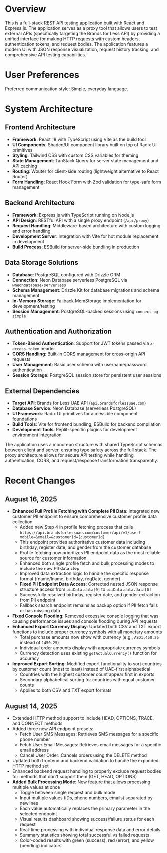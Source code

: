 # Overview

This is a full-stack REST API testing application built with React and Express.js. The application serves as a proxy tool that allows users to test external APIs (specifically targeting the Brands for Less API) by providing a unified interface for making HTTP requests with custom headers, authentication tokens, and request bodies. The application features a modern UI with JSON response visualization, request history tracking, and comprehensive API testing capabilities.

# User Preferences

Preferred communication style: Simple, everyday language.

# System Architecture

## Frontend Architecture
- **Framework**: React 18 with TypeScript using Vite as the build tool
- **UI Components**: Shadcn/UI component library built on top of Radix UI primitives
- **Styling**: Tailwind CSS with custom CSS variables for theming
- **State Management**: TanStack Query for server state management and API caching
- **Routing**: Wouter for client-side routing (lightweight alternative to React Router)
- **Form Handling**: React Hook Form with Zod validation for type-safe form management

## Backend Architecture
- **Framework**: Express.js with TypeScript running on Node.js
- **API Design**: RESTful API with a single proxy endpoint (`/api/proxy`)
- **Request Handling**: Middleware-based architecture with custom logging and error handling
- **Development Server**: Integration with Vite for hot module replacement in development
- **Build Process**: ESBuild for server-side bundling in production

## Data Storage Solutions
- **Database**: PostgreSQL configured with Drizzle ORM
- **Connection**: Neon Database serverless PostgreSQL via `@neondatabase/serverless`
- **Schema Management**: Drizzle Kit for database migrations and schema management
- **In-Memory Storage**: Fallback MemStorage implementation for development/testing
- **Session Management**: PostgreSQL-backed sessions using `connect-pg-simple`

## Authentication and Authorization
- **Token-Based Authentication**: Support for JWT tokens passed via `x-access-token` header
- **CORS Handling**: Built-in CORS management for cross-origin API requests
- **User Management**: Basic user schema with username/password authentication
- **Session Storage**: PostgreSQL session store for persistent user sessions

## External Dependencies
- **Target API**: Brands for Less UAE API (`api.brandsforlessuae.com`)
- **Database Service**: Neon Database (serverless PostgreSQL)
- **UI Framework**: Radix UI primitives for accessible component foundations
- **Build Tools**: Vite for frontend bundling, ESBuild for backend compilation
- **Development Tools**: Replit-specific plugins for development environment integration

The application uses a monorepo structure with shared TypeScript schemas between client and server, ensuring type safety across the full stack. The proxy architecture allows for secure API testing while handling authentication, CORS, and request/response transformation transparently.

# Recent Changes

## August 16, 2025
- **Enhanced Full Profile Fetching with Complete PII Data**: Integrated new customer PII endpoint to ensure comprehensive customer profile data collection
  - Added new Step 4 in profile fetching process that calls `https://api.brandsforlessuae.com/customer/api/v1/user?mobile=&email=&customerId={customerId}`
  - This endpoint provides authoritative customer data including birthday, register date, and gender from the customer database
  - Profile fetching now prioritizes PII endpoint data as the most reliable source for customer information
  - Enhanced both single profile fetch and bulk processing modes to include the new PII data step
  - Improved data extraction logic to handle the specific response format (fname/lname, birthday, regDate, gender)
  - **Fixed PII Endpoint Data Access**: Corrected nested JSON response structure access from `piiData.data[0]` to `piiData.data.data[0]`
  - Successfully resolved birthday, register date, and gender extraction from PII endpoint
  - Fallback search endpoint remains as backup option if PII fetch fails or has missing data
- **Fixed Console Flooding**: Removed excessive console logging that was causing performance issues and console flooding during API requests
- **Enhanced Export Currency Display**: Updated both CSV and TXT export functions to include proper currency symbols with all monetary amounts
  - Total purchase amounts now show with currency (e.g., `AED1,450.25` instead of `1450.25`)
  - Individual order amounts display with appropriate currency symbols
  - Currency detection uses existing `getActualCurrency()` function for accuracy
- **Improved Export Sorting**: Modified export functionality to sort countries by customer count (most to least) instead of UAE-first alphabetical
  - Countries with the highest customer count appear first in exports
  - Secondary alphabetical sorting for countries with equal customer counts
  - Applies to both CSV and TXT export formats

## August 14, 2025
- Extended HTTP method support to include HEAD, OPTIONS, TRACE, and CONNECT methods
- Added three new API endpoint presets:
  - Fetch User SMS Messages: Retrieves SMS messages for a specific phone number
  - Fetch User Email Messages: Retrieves email messages for a specific email address  
  - Cancel User Order: Cancels orders using the DELETE method
- Updated both frontend and backend validation to handle the expanded HTTP method set
- Enhanced backend request handling to properly exclude request bodies for methods that don't support them (GET, HEAD, OPTIONS)
- **Added Bulk Processing Mode**: New feature that allows processing multiple values at once
  - Toggle between single request and bulk mode
  - Input multiple values (IDs, phone numbers, emails) separated by newlines
  - Each value automatically replaces the primary parameter in the selected endpoint
  - Visual results dashboard showing success/failure status for each request
  - Real-time processing with individual response data and error details
  - Summary statistics showing total successful vs failed requests
  - Color-coded results with green (success), red (error), and yellow (pending) indicators